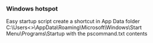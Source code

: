 ### Windows hotspot 
Easy startup script create a shortcut in App Data folder C:\Users\<<User>>\AppData\Roaming\Microsoft\Windows\Start Menu\Programs\Startup with the pscommand.txt contents
